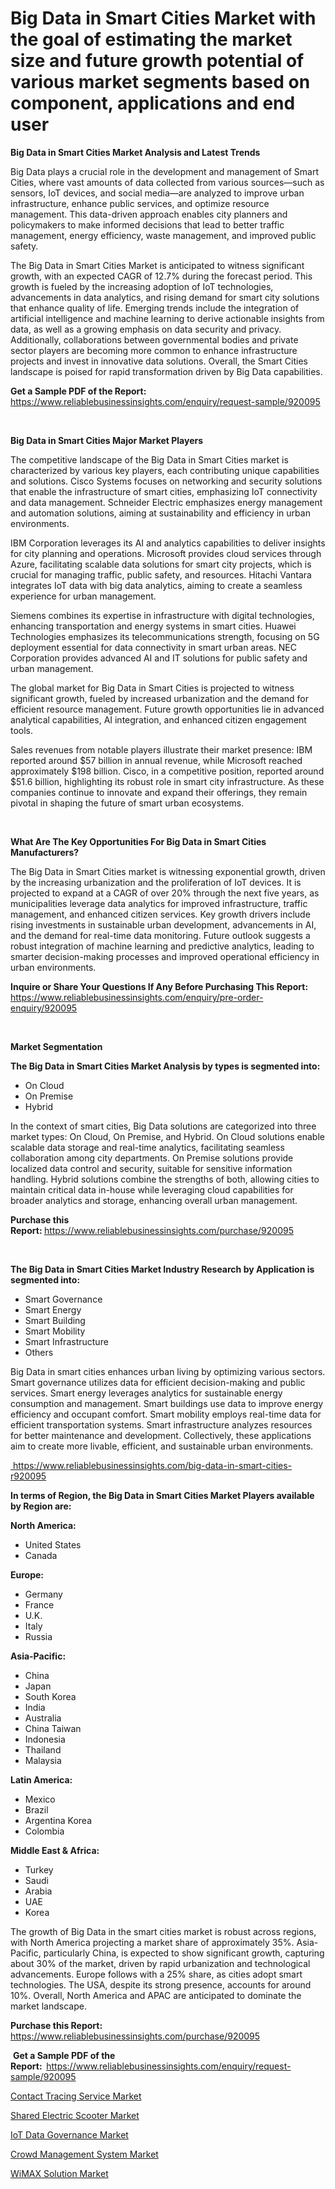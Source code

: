 <p><h1>Big Data in Smart Cities Market with the goal of estimating the market size and future growth potential of various market segments based on component, applications and end user</h1></p><p><strong>Big Data in Smart Cities Market Analysis and Latest Trends</strong></p>
<p><p>Big Data plays a crucial role in the development and management of Smart Cities, where vast amounts of data collected from various sources—such as sensors, IoT devices, and social media—are analyzed to improve urban infrastructure, enhance public services, and optimize resource management. This data-driven approach enables city planners and policymakers to make informed decisions that lead to better traffic management, energy efficiency, waste management, and improved public safety.</p><p>The Big Data in Smart Cities Market is anticipated to witness significant growth, with an expected CAGR of 12.7% during the forecast period. This growth is fueled by the increasing adoption of IoT technologies, advancements in data analytics, and rising demand for smart city solutions that enhance quality of life. Emerging trends include the integration of artificial intelligence and machine learning to derive actionable insights from data, as well as a growing emphasis on data security and privacy. Additionally, collaborations between governmental bodies and private sector players are becoming more common to enhance infrastructure projects and invest in innovative data solutions. Overall, the Smart Cities landscape is poised for rapid transformation driven by Big Data capabilities.</p></p>
<p><strong>Get a Sample PDF of the Report:&nbsp;</strong> <a href="https://www.reliablebusinessinsights.com/enquiry/request-sample/920095?utm_campaign=1837&utm_medium=2&utm_source=Github&utm_content=ia&utm_term=06032025&utm_id=big-data-in-smart-cities">https://www.reliablebusinessinsights.com/enquiry/request-sample/920095</a></p>
<p>&nbsp;</p>
<p><strong>Big Data in Smart Cities Major Market Players</strong></p>
<p><p>The competitive landscape of the Big Data in Smart Cities market is characterized by various key players, each contributing unique capabilities and solutions. Cisco Systems focuses on networking and security solutions that enable the infrastructure of smart cities, emphasizing IoT connectivity and data management. Schneider Electric emphasizes energy management and automation solutions, aiming at sustainability and efficiency in urban environments.</p><p>IBM Corporation leverages its AI and analytics capabilities to deliver insights for city planning and operations. Microsoft provides cloud services through Azure, facilitating scalable data solutions for smart city projects, which is crucial for managing traffic, public safety, and resources. Hitachi Vantara integrates IoT data with big data analytics, aiming to create a seamless experience for urban management.</p><p>Siemens combines its expertise in infrastructure with digital technologies, enhancing transportation and energy systems in smart cities. Huawei Technologies emphasizes its telecommunications strength, focusing on 5G deployment essential for data connectivity in smart urban areas. NEC Corporation provides advanced AI and IT solutions for public safety and urban management.</p><p>The global market for Big Data in Smart Cities is projected to witness significant growth, fueled by increased urbanization and the demand for efficient resource management. Future growth opportunities lie in advanced analytical capabilities, AI integration, and enhanced citizen engagement tools.</p><p>Sales revenues from notable players illustrate their market presence: IBM reported around $57 billion in annual revenue, while Microsoft reached approximately $198 billion. Cisco, in a competitive position, reported around $51.6 billion, highlighting its robust role in smart city infrastructure. As these companies continue to innovate and expand their offerings, they remain pivotal in shaping the future of smart urban ecosystems.</p></p>
<p>&nbsp;</p>
<p><strong>What Are The Key Opportunities For Big Data in Smart Cities Manufacturers?</strong></p>
<p><p>The Big Data in Smart Cities market is witnessing exponential growth, driven by the increasing urbanization and the proliferation of IoT devices. It is projected to expand at a CAGR of over 20% through the next five years, as municipalities leverage data analytics for improved infrastructure, traffic management, and enhanced citizen services. Key growth drivers include rising investments in sustainable urban development, advancements in AI, and the demand for real-time data monitoring. Future outlook suggests a robust integration of machine learning and predictive analytics, leading to smarter decision-making processes and improved operational efficiency in urban environments.</p></p>
<p><strong>Inquire or Share Your Questions If Any Before Purchasing This Report:</strong> <a href="https://www.reliablebusinessinsights.com/enquiry/pre-order-enquiry/920095?utm_campaign=1837&utm_medium=2&utm_source=Github&utm_content=ia&utm_term=06032025&utm_id=big-data-in-smart-cities">https://www.reliablebusinessinsights.com/enquiry/pre-order-enquiry/920095</a></p>
<p>&nbsp;</p>
<p><strong>Market Segmentation</strong></p>
<p><strong>The Big Data in Smart Cities Market Analysis by types is segmented into:</strong></p>
<p><ul><li>On Cloud</li><li>On Premise</li><li>Hybrid</li></ul></p>
<p><p>In the context of smart cities, Big Data solutions are categorized into three market types: On Cloud, On Premise, and Hybrid. On Cloud solutions enable scalable data storage and real-time analytics, facilitating seamless collaboration among city departments. On Premise solutions provide localized data control and security, suitable for sensitive information handling. Hybrid solutions combine the strengths of both, allowing cities to maintain critical data in-house while leveraging cloud capabilities for broader analytics and storage, enhancing overall urban management.</p></p>
<p><strong>Purchase this Report:&nbsp;</strong><a href="https://www.reliablebusinessinsights.com/purchase/920095?utm_campaign=1837&utm_medium=2&utm_source=Github&utm_content=ia&utm_term=06032025&utm_id=big-data-in-smart-cities">https://www.reliablebusinessinsights.com/purchase/920095</a></p>
<p>&nbsp;</p>
<p><strong>The Big Data in Smart Cities Market Industry Research by Application is segmented into:</strong></p>
<p><ul><li>Smart Governance</li><li>Smart Energy</li><li>Smart Building</li><li>Smart Mobility</li><li>Smart Infrastructure</li><li>Others</li></ul></p>
<p><p>Big Data in smart cities enhances urban living by optimizing various sectors. Smart governance utilizes data for efficient decision-making and public services. Smart energy leverages analytics for sustainable energy consumption and management. Smart buildings use data to improve energy efficiency and occupant comfort. Smart mobility employs real-time data for efficient transportation systems. Smart infrastructure analyzes resources for better maintenance and development. Collectively, these applications aim to create more livable, efficient, and sustainable urban environments.</p></p>
<p><a href="https://www.reliablebusinessinsights.com/big-data-in-smart-cities-r920095?utm_campaign=1837&utm_medium=2&utm_source=Github&utm_content=ia&utm_term=06032025&utm_id=big-data-in-smart-cities">&nbsp;https://www.reliablebusinessinsights.com/big-data-in-smart-cities-r920095</a></p>
<p><strong>In terms of Region, the Big Data in Smart Cities Market Players available by Region are:</strong></p>
<p>
    <p> <strong> North America: </strong>
        <ul>
            <li>United States</li>
            <li>Canada</li>
        </ul>
        </p> 
    <p> <strong> Europe: </strong>
        <ul>
            <li>Germany</li>
            <li>France</li>
            <li>U.K.</li>
            <li>Italy</li>
            <li>Russia</li>
        </ul>
        </p> 
    <p> <strong> Asia-Pacific: </strong>
        <ul>
            <li>China</li>
            <li>Japan</li>
            <li>South Korea</li>
            <li>India</li>
            <li>Australia</li>
            <li>China Taiwan</li>
            <li>Indonesia</li>
            <li>Thailand</li>
            <li>Malaysia</li>
        </ul>
        </p> 
    <p> <strong> Latin America: </strong>
        <ul>
            <li>Mexico</li>
            <li>Brazil</li>
            <li>Argentina Korea</li>
            <li>Colombia</li>
        </ul>
        </p> 
    <p> <strong> Middle East & Africa: </strong>
        <ul>
            <li>Turkey</li>
            <li>Saudi</li>
            <li>Arabia</li>
            <li>UAE</li>
            <li>Korea</li>
        </ul>
    </p>
    </p>
<p><p>The growth of Big Data in the smart cities market is robust across regions, with North America projecting a market share of approximately 35%. Asia-Pacific, particularly China, is expected to show significant growth, capturing about 30% of the market, driven by rapid urbanization and technological advancements. Europe follows with a 25% share, as cities adopt smart technologies. The USA, despite its strong presence, accounts for around 10%. Overall, North America and APAC are anticipated to dominate the market landscape.</p></p>
<p><strong>Purchase this Report: </strong><a href="https://www.reliablebusinessinsights.com/purchase/920095?utm_campaign=1837&utm_medium=2&utm_source=Github&utm_content=ia&utm_term=06032025&utm_id=big-data-in-smart-cities">https://www.reliablebusinessinsights.com/purchase/920095</a></p>
<p>&nbsp;<strong>Get a Sample PDF of the Report:&nbsp;&nbsp;</strong><a href="https://www.reliablebusinessinsights.com/enquiry/request-sample/920095?utm_campaign=1837&utm_medium=2&utm_source=Github&utm_content=ia&utm_term=06032025&utm_id=big-data-in-smart-cities">https://www.reliablebusinessinsights.com/enquiry/request-sample/920095</a></p>
<p><strong></strong></p>
<p><p><a href="https://github.com/elroddrewspm/Market-Research-Report-List-1/blob/main/contact-tracing-service-market.md?utm_campaign=1837&utm_medium=2&utm_source=Github&utm_content=ia&utm_term=06032025&utm_id=big-data-in-smart-cities">Contact Tracing Service Market</a></p><p><a href="https://github.com/baheraennika/Market-Research-Report-List-1/blob/main/shared-electric-scooter-market.md?utm_campaign=1837&utm_medium=2&utm_source=Github&utm_content=ia&utm_term=06032025&utm_id=big-data-in-smart-cities">Shared Electric Scooter Market</a></p><p><a href="https://github.com/helmeludu/Market-Research-Report-List-1/blob/main/iot-data-governance-market.md?utm_campaign=1837&utm_medium=2&utm_source=Github&utm_content=ia&utm_term=06032025&utm_id=big-data-in-smart-cities">IoT Data Governance Market</a></p><p><a href="https://github.com/mokeleveisel/Market-Research-Report-List-1/blob/main/crowd-management-system-market.md?utm_campaign=1837&utm_medium=2&utm_source=Github&utm_content=ia&utm_term=06032025&utm_id=big-data-in-smart-cities">Crowd Management System Market</a></p><p><a href="https://github.com/dukerghostki/Market-Research-Report-List-1/blob/main/wimax-solution-market.md?utm_campaign=1837&utm_medium=2&utm_source=Github&utm_content=ia&utm_term=06032025&utm_id=big-data-in-smart-cities">WiMAX Solution Market</a></p></p>